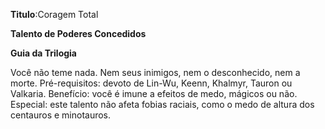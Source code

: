 **Titulo**:Coragem Total

**Talento de Poderes Concedidos**

**Guia da Trilogia**

 Você não teme nada. Nem seus inimigos, nem o desconhecido, nem a morte. Pré-requisitos: devoto de Lin-Wu, Keenn, Khalmyr, Tauron ou Valkaria. Benefício: você é imune a efeitos de medo, mágicos ou não. Especial: este talento não afeta fobias raciais, como o medo de altura dos centauros e minotauros.